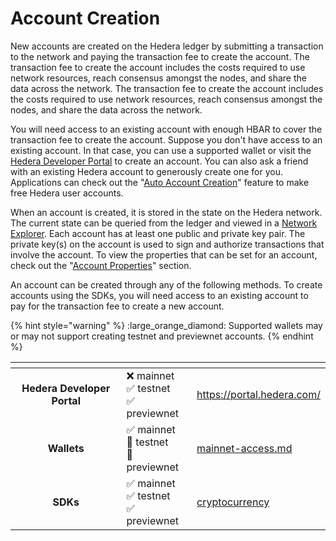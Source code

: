 # Account Creation

New accounts are created on the Hedera ledger by submitting a transaction to the network and paying the transaction fee to create the account. The transaction fee to create the account includes the costs required to use network resources, reach consensus amongst the nodes, and share the data across the network.&#x20; The transaction fee to create the account includes the costs required to use network resources, reach consensus amongst the nodes, and share the data across the network.&#x20;

You will need access to an existing account with enough HBAR to cover the transaction fee to create the account. Suppose you don't have access to an existing account. In that case, you can use a supported wallet or visit the [Hedera Developer Portal](https://portal.hedera.com/register) to create an account. You can also ask a friend with an existing Hedera account to generously create one for you. Applications can check out the "[Auto Account Creation](auto-account-creation.md)" feature to make free Hedera user accounts.&#x20;

When an account is created, it is stored in the state on the Hedera network. The current state can be queried from the ledger and viewed in a [Network Explorer](../../networks/community-mirror-nodes.md). Each account has at least one public and private key pair. The private key(s) on the account is used to sign and authorize transactions that involve the account. To view the properties that can be set for an account, check out the "[Account Properties](account-properties.md)" section.&#x20;

An account can be created through any of the following methods. To create accounts using the SDKs, you will need access to an existing account to pay for the transaction fee to create a new account.

{% hint style="warning" %}
:large\_orange\_diamond: Supported wallets may or may not support creating testnet and previewnet accounts.
{% endhint %}

<table data-view="cards"><thead><tr><th align="center"></th><th></th><th data-hidden data-card-target data-type="content-ref"></th></tr></thead><tbody><tr><td align="center"><strong>Hedera Developer Portal</strong></td><td><span data-gb-custom-inline data-tag="emoji" data-code="274c">❌</span> mainnet<br><span data-gb-custom-inline data-tag="emoji" data-code="2705">✅</span> testnet<br><span data-gb-custom-inline data-tag="emoji" data-code="2705">✅</span> previewnet</td><td><a href="https://portal.hedera.com/">https://portal.hedera.com/</a></td></tr><tr><td align="center">             <strong>Wallets</strong>               </td><td><span data-gb-custom-inline data-tag="emoji" data-code="2705">✅</span> mainnet<br><span data-gb-custom-inline data-tag="emoji" data-code="1f536">🔶</span> testnet<br><span data-gb-custom-inline data-tag="emoji" data-code="1f536">🔶</span> previewnet</td><td><a href="../../networks/mainnet/mainnet-access.md">mainnet-access.md</a></td></tr><tr><td align="center"><strong>SDKs</strong></td><td><span data-gb-custom-inline data-tag="emoji" data-code="2705">✅</span> mainnet<br><span data-gb-custom-inline data-tag="emoji" data-code="2705">✅</span> testnet<br><span data-gb-custom-inline data-tag="emoji" data-code="2705">✅</span> previewnet<br></td><td><a href="../../sdks-and-apis/deprecated/sdks/cryptocurrency/">cryptocurrency</a></td></tr></tbody></table>
